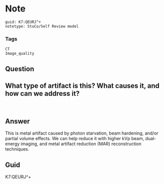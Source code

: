 # Note
```
guid: K7:QEURJ^+
notetype: StuCo/Self Review model
```

### Tags
```
CT
Image_quality
```

## Question
<h2>What type of artifact is this? What causes it, and how can we address it?</h2><div><img alt="" src="53802038-BDC8-4CE7-860C-05EF439F1FBE.png"> <img alt="" src="34BAA647-2FD3-4F09-A0A8-9D233361A757.png">
</div>

## Answer
<section>
<p>This is metal artifact caused by photon starvation, beam hardening, and/or partial volume effects. We can help reduce it with higher kVp beam, dual-energy imaging, and metal artifact reduction (MAR) reconstruction techniques.
</p>


</section>

## Guid
K7:QEURJ^+
